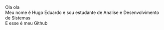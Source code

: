 Ola ola</br>
Meu nome é Hugo Eduardo e sou estudante de Analise e Desenvolvimento de Sistemas</br>
E esse é meu Github</br>
